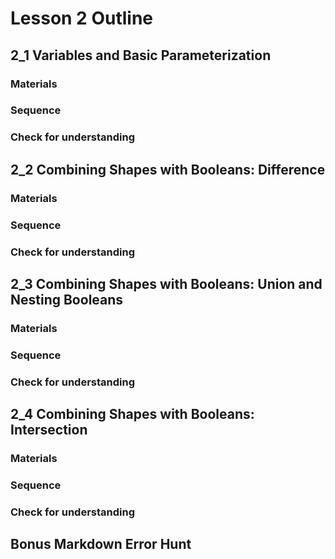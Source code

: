 # Lesson 2 Outline

## 2_1 Variables and Basic Parameterization
### Materials
### Sequence
### Check for understanding


## 2_2 Combining Shapes with Booleans: Difference 
### Materials
### Sequence
### Check for understanding

## 2_3 Combining Shapes with Booleans: Union and Nesting Booleans
### Materials
### Sequence
### Check for understanding

## 2_4 Combining Shapes with Booleans: Intersection
### Materials
### Sequence
### Check for understanding


## Bonus Markdown Error Hunt